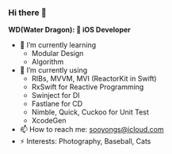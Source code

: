 
### Hi there 👋
__WD(Water Dragon):  iOS Developer__ 
- 🌱 I’m currently learning 
  - Modular Design
  - Algorithm
- 💬 I’m currently using 
  - RIBs, MVVM, MVI (ReactorKit in Swift)
  - RxSwift for Reactive Programming
  - Swinject for DI
  - Fastlane for CD
  - Nimble, Quick, Cuckoo for Unit Test
  - XcodeGen
- 📫 How to reach me: sooyongs@icloud.com 
- ⚡ Interests: Photography, Baseball, Cats
